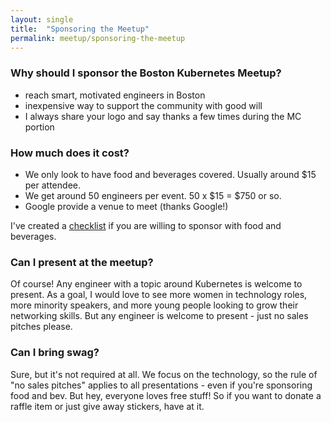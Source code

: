 ```yaml
---
layout: single
title:  "Sponsoring the Meetup"
permalink: meetup/sponsoring-the-meetup
---
```

### Why should I sponsor the Boston Kubernetes Meetup?
- reach smart, motivated engineers in Boston
- inexpensive way to support the community with good will
- I always share your logo and say thanks a few times during the MC portion

### How much does it cost?
- We only look to have food and beverages covered. Usually around $15 per attendee.
- We get around 50 engineers per event. 50 x $15 = $750 or so.
- Google provide a venue to meet (thanks Google!)

I've created a [checklist](/meetup/sponsor-checklist) if you are willing to sponsor with food and beverages.

### Can I present at the meetup?
Of course! Any engineer with a topic around Kubernetes is welcome to present. As a goal, I would love to see more women in technology roles, more minority speakers, and more young people looking to grow their networking skills. But any engineer is welcome to present - just no sales pitches please.

### Can I bring swag?
Sure, but it's not required at all. We focus on the technology, so the rule of "no sales pitches" applies to all presentations - even if you're sponsoring food and bev. But hey, everyone loves free stuff! So if you want to donate a raffle item or just give away stickers, have at it.


